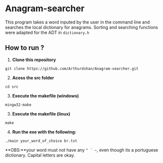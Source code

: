 # Anagram-searcher

This program takes a word inputed by the user in the command line and searches the local dictionary for anagrams. 
Sorting and searching functions were adapted for the ADT in `dictionary.h`

## How to run ?

1. **Clone this repository**
```
git clone https://github.com/Arthurdshan/Anagram-searcher.git
```
2. **Acess the src folder**
```
cd src
```
3. **Execute the makefile (windows)**
```
mingw32-make
```
3. **Execute the makefile (linux)**
```
make
```
4. **Run the exe with the following:**
```
./main your_word_of_choice br.txt
```
**OBS:**your word must not have any `^ ´ ~`, even though its a portuguese dictionary. Capital letters are okay. 